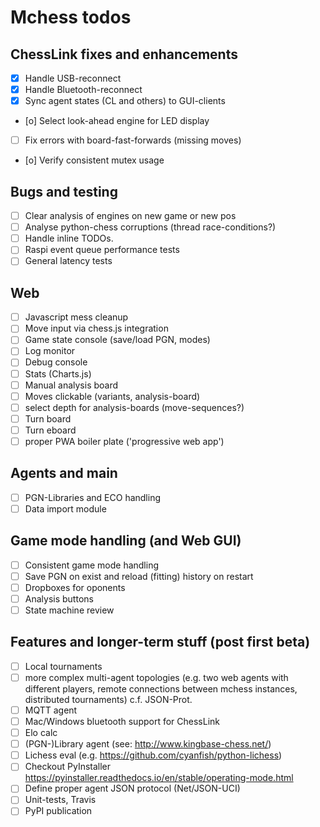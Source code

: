 # Mchess todos

## ChessLink fixes and enhancements

- [x] Handle USB-reconnect
- [x] Handle Bluetooth-reconnect
- [x] Sync agent states (CL and others) to GUI-clients
- [o] Select look-ahead engine for LED display
- [ ] Fix errors with board-fast-forwards (missing moves)
- [o] Verify consistent mutex usage

## Bugs and testing

- [ ] Clear analysis of engines on new game or new pos
- [ ] Analyse python-chess corruptions (thread race-conditions?)
- [ ] Handle inline TODOs.
- [ ] Raspi event queue performance tests
- [ ] General latency tests

## Web

- [ ] Javascript mess cleanup
- [ ] Move input via chess.js integration
- [ ] Game state console (save/load PGN, modes)
- [ ] Log monitor
- [ ] Debug console
- [ ] Stats (Charts.js)
- [ ] Manual analysis board
- [ ] Moves clickable (variants, analysis-board)
- [ ] select depth for analysis-boards (move-sequences?)
- [ ] Turn board
- [ ] Turn eboard
- [ ] proper PWA boiler plate ('progressive web app')

## Agents and main

- [ ] PGN-Libraries and ECO handling
- [ ] Data import module

## Game mode handling (and Web GUI)

- [ ] Consistent game mode handling
- [ ] Save PGN on exist and reload (fitting) history on restart
- [ ] Dropboxes for oponents
- [ ] Analysis buttons
- [ ] State machine review

## Features and longer-term stuff (post first beta)

- [ ] Local tournaments
- [ ] more complex multi-agent topologies (e.g. two web agents with different players,
      remote connections between mchess instances, distributed tournaments) c.f. JSON-Prot.
- [ ] MQTT agent
- [ ] Mac/Windows bluetooth support for ChessLink
- [ ] Elo calc
- [ ] (PGN-)Library agent (see: http://www.kingbase-chess.net/)
- [ ] Lichess eval (e.g. https://github.com/cyanfish/python-lichess)
- [ ] Checkout PyInstaller <https://pyinstaller.readthedocs.io/en/stable/operating-mode.html>
- [ ] Define proper agent JSON protocol (Net/JSON-UCI)
- [ ] Unit-tests, Travis
- [ ] PyPI publication
